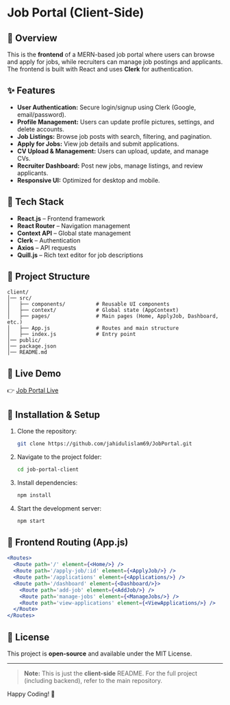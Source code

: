 # Job Portal (Client-Side)

## 🚀 Overview
This is the **frontend** of a MERN-based job portal where users can browse and apply for jobs, while recruiters can manage job postings and applicants. The frontend is built with React and uses **Clerk** for authentication.

## ✨ Features
- **User Authentication:** Secure login/signup using Clerk (Google, email/password).
- **Profile Management:** Users can update profile pictures, settings, and delete accounts.
- **Job Listings:** Browse job posts with search, filtering, and pagination.
- **Apply for Jobs:** View job details and submit applications.
- **CV Upload & Management:** Users can upload, update, and manage CVs.
- **Recruiter Dashboard:** Post new jobs, manage listings, and review applicants.
- **Responsive UI:** Optimized for desktop and mobile.

## 📌 Tech Stack
- **React.js** – Frontend framework
- **React Router** – Navigation management
- **Context API** – Global state management
- **Clerk** – Authentication
- **Axios** – API requests
- **Quill.js** – Rich text editor for job descriptions

## 📂 Project Structure
```
client/
│── src/
│   ├── components/          # Reusable UI components
│   ├── context/             # Global state (AppContext)
│   ├── pages/               # Main pages (Home, ApplyJob, Dashboard, etc.)
│   ├── App.js               # Routes and main structure
│   ├── index.js             # Entry point
│── public/
│── package.json
│── README.md
```

## 🔗 Live Demo
👉 [Job Portal Live](https://jobportalclient-delta.vercel.app/) 

## 🔧 Installation & Setup
1. Clone the repository:
   ```bash
   git clone https://github.com/jahidulislam69/JobPortal.git
   ```
2. Navigate to the project folder:
   ```bash
   cd job-portal-client
   ```
3. Install dependencies:
   ```bash
   npm install
   ```
4. Start the development server:
   ```bash
   npm start
   ```

## 🌟 Frontend Routing (App.js)
```jsx
<Routes>
  <Route path='/' element={<Home/>} />
  <Route path='/apply-job/:id' element={<ApplyJob/>} />
  <Route path='/applications' element={<Applications/>} />
  <Route path='/dashboard' element={<Dashboard/>}>
    <Route path='add-job' element={<AddJob/>} />
    <Route path='manage-jobs' element={<ManageJobs/>} />
    <Route path='view-applications' element={<ViewApplications/>} />
  </Route>
</Routes>
```

## 📜 License
This project is **open-source** and available under the MIT License.

---

> **Note:** This is just the **client-side** README. For the full project (including backend), refer to the main repository.

Happy Coding! 🚀

